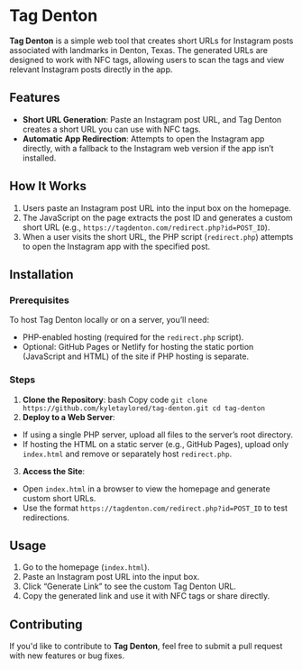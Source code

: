 Tag Denton 
========== 
**Tag Denton** is a simple web tool that creates short URLs for Instagram posts associated with landmarks in Denton, Texas. The generated URLs are designed to work with NFC tags, allowing users to scan the tags and view relevant Instagram posts directly in the app. 

Features 
-------- 
* **Short URL Generation**: Paste an Instagram post URL, and Tag Denton creates a short URL you can use with NFC tags.
* **Automatic App Redirection**: Attempts to open the Instagram app directly, with a fallback to the Instagram web version if the app isn’t installed.
 
How It Works 
------------ 
1. Users paste an Instagram post URL into the input box on the homepage. 
2. The JavaScript on the page extracts the post ID and generates a custom short URL (e.g., `https://tagdenton.com/redirect.php?id=POST_ID`). 
3. When a user visits the short URL, the PHP script (`redirect.php`) attempts to open the Instagram app with the specified post. 

Installation 
------------ 
### Prerequisites 
To host Tag Denton locally or on a server, you’ll need: 
* PHP-enabled hosting (required for the `redirect.php` script). 
* Optional: GitHub Pages or Netlify for hosting the static portion (JavaScript and HTML) of the site if PHP hosting is separate. 

### Steps 
1. **Clone the Repository**: bash Copy code `git clone https://github.com/kyletaylored/tag-denton.git cd tag-denton` 
2. **Deploy to a Web Server**: 
  * If using a single PHP server, upload all files to the server’s root directory. 
  * If hosting the HTML on a static server (e.g., GitHub Pages), upload only `index.html` and remove or separately host `redirect.php`. 
3. **Access the Site**: 
  * Open `index.html` in a browser to view the homepage and generate custom short URLs. 
  * Use the format `https://tagdenton.com/redirect.php?id=POST_ID` to test redirections. 

Usage 
----- 
1. Go to the homepage (`index.html`). 
2. Paste an Instagram post URL into the input box. 
3. Click “Generate Link” to see the custom Tag Denton URL. 
4. Copy the generated link and use it with NFC tags or share directly. 

Contributing 
------------ 
If you'd like to contribute to **Tag Denton**, feel free to submit a pull request with new features or bug fixes.
